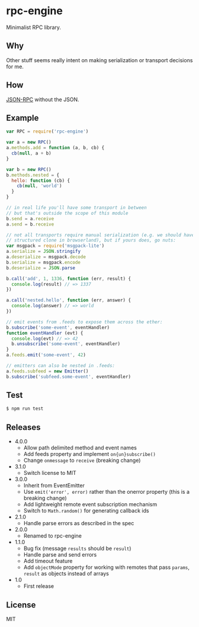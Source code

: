 # rpc-engine
Minimalist RPC library.

## Why
Other stuff seems really intent on making serialization or transport decisions for me.

## How
[JSON-RPC](http://www.jsonrpc.org/specification) without the JSON.

## Example
``` javascript
var RPC = require('rpc-engine')

var a = new RPC()
a.methods.add = function (a, b, cb) {
  cb(null, a + b)
}

var b = new RPC()
b.methods.nested = {
  hello: function (cb) {
    cb(null, 'world')
  }
}

// in real life you'll have some transport in between
// but that's outside the scope of this module
b.send = a.receive
a.send = b.receive

// not all transports require manual serialization (e.g. we should have
// structured clone in browserland), but if yours does, go nuts:
var msgpack = require('msgpack-lite')
a.serialize = JSON.stringify
a.deserialize = msgpack.decode
b.serialize = msgpack.encode
b.deserialize = JSON.parse

b.call('add', 1, 1336, function (err, result) {
  console.log(result) // => 1337
})

a.call('nested.hello', function (err, answer) {
  console.log(answer) // => world
})

// emit events from .feeds to expose them across the ether:
b.subscribe('some-event', eventHandler)
function eventHandler (evt) {
  console.log(evt) // => 42
  b.unsubscribe('some-event', eventHandler)
}
a.feeds.emit('some-event', 42)

// emitters can also be nested in .feeds:
a.feeds.subfeed = new Emitter()
b.subscribe('subfeed.some-event', eventHandler)
```

## Test
``` bash
$ npm run test
```

## Releases
* 4.0.0
  * Allow path delimited method and event names
  * Add feeds property and implement `on{un}subscribe()`
  * Change `onmessage` to `receive` (breaking change)
* 3.1.0
  * Switch license to MIT
* 3.0.0
  * Inherit from EventEmitter
  * Use `emit('error', error)` rather than the onerror property (this is a breaking change)
  * Add lightweight remote event subscription mechanism
  * Switch to `Math.random()` for generating callback ids
* 2.1.0
  * Handle parse errors as described in the spec
* 2.0.0
  * Renamed to rpc-engine
* 1.1.0
  * Bug fix (message `results` should be `result`)
  * Handle parse and send errors
  * Add timeout feature
  * Add `objectMode` property for working with remotes that pass `params`, `result` as objects instead of arrays
* 1.0
  * First release

## License
MIT
